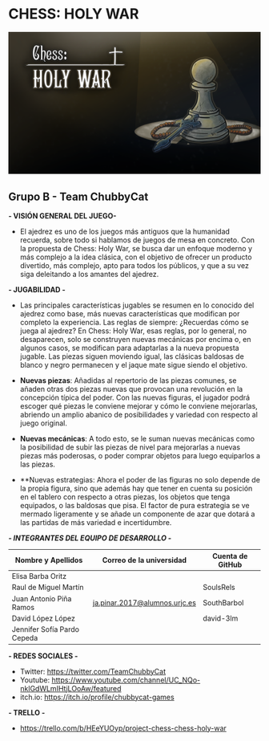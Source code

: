 # CHESS: HOLY WAR

![image](https://github.com/ChubbyCatGames/ProjectChess/blob/ffd98ccb1ee305b3609de78ade8228a9c59d2fb3/Chess_Holy_War_Background.png)



## Grupo B - Team ChubbyCat


**- VISIÓN GENERAL DEL JUEGO-**

* El ajedrez es uno de los juegos más antiguos que la humanidad recuerda, sobre todo si hablamos de juegos de mesa en concreto. Con la propuesta de Chess: Holy War, se busca dar un enfoque moderno y más complejo a la idea clásica, con el objetivo de ofrecer un producto divertido, más complejo, apto para todos los públicos, y que a su vez siga deleitando a los amantes del ajedrez.

**- JUGABILIDAD -**

* Las principales características jugables se resumen en lo conocido del ajedrez como base, más nuevas características que modifican por completo la experiencia.
Las reglas de siempre: ¿Recuerdas cómo se juega al ajedrez? En Chess: Holy War, esas reglas, por lo general, no desaparecen, solo se construyen nuevas mecánicas por encima o, en algunos casos, se modifican para adaptarlas a la nueva propuesta jugable. Las piezas siguen moviendo igual, las clásicas baldosas de blanco y negro permanecen y el jaque mate sigue siendo el objetivo.

* **Nuevas piezas**: Añadidas al repertorio de las piezas comunes, se añaden otras dos piezas nuevas que provocan una revolución en la concepción típica del poder. Con las nuevas figuras, el jugador podrá escoger qué piezas le conviene mejorar y cómo le conviene mejorarlas, abriendo un amplio abanico de posibilidades y variedad con respecto al juego original.

* **Nuevas mecánicas**: A todo esto, se le suman nuevas mecánicas como la posibilidad de subir las piezas de nivel para mejorarlas a nuevas piezas más poderosas, o poder comprar objetos para luego equiparlos a las piezas.

* **Nuevas estrategias: Ahora el poder de las figuras no solo depende de la propia figura, sino que además hay que tener en cuenta su posición en el tablero con respecto a otras piezas, los objetos que tenga equipados, o las baldosas que pisa. El factor de pura estrategia se ve mermado ligeramente y se añade un componente de azar que dotará a las partidas de más variedad e incertidumbre.


***- INTEGRANTES DEL EQUIPO DE DESARROLLO -***

|Nombre y Apellidos            |Correo de la universidad         |Cuenta de GitHub       |
|------------------------------|---------------------------------|-----------------------|
| Elisa Barba Oritz            |                                 |                       |
| Raul de Miguel Martín        |                                 |SoulsRels              |
| Juan Antonio Piña Ramos      |ja.pinar.2017@alumnos.urjc.es    |SouthBarbol            |
| David López López            |                                 |david-3lm              |
| Jennifer Sofía Pardo Cepeda  |                                 |                       |

**- REDES SOCIALES -**

* Twitter: https://twitter.com/TeamChubbyCat
* Youtube: https://www.youtube.com/channel/UC_NQo-nklGdWLmIHtjLOoAw/featured
* itch.io: https://itch.io/profile/chubbycat-games

**- TRELLO -**

* https://trello.com/b/HEeYUOyp/project-chess-chess-holy-war

